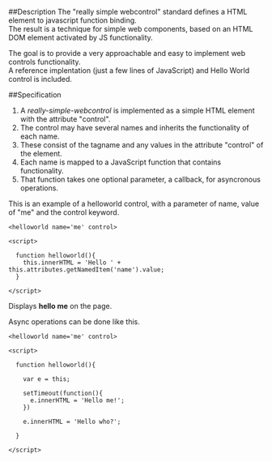 ##Description
The "really simple webcontrol" standard defines a HTML element to javascript function binding.    
The result is a technique for simple web components, based on an HTML DOM element activated by JS functionality.  
    
The goal is to provide a very approachable and easy to implement web controls functionality.    
A reference implentation (just a few lines of JavaScript) and Hello World control is included.    

##Specification
1. A *really-simple-webcontrol* is implemented as a simple HTML element with the attribute "control".   
2. The control may have several names and inherits the functionality of each name.   
3. These consist of the tagname and any values in the attribute "control" of the element.   
4. Each name is mapped to a JavaScript function that contains functionality. 
5. That function takes one optional parameter, a callback, for asyncronous operations.  

This is an example of a helloworld control, with a parameter of name, value of "me" and the control keyword.    
````
<helloworld name='me' control>

<script>

  function helloworld(){
    this.innerHTML = 'Hello ' + this.attributes.getNamedItem('name').value;
  }

</script>
````

Displays **hello me** on the page.    
    
Async operations can be done like this.

````
<helloworld name='me' control>

<script>

  function helloworld(){

  	var e = this;

    setTimeout(function(){
      e.innerHTML = 'Hello me!';
    })

    e.innerHTML = 'Hello who?';

  }

</script>
````
